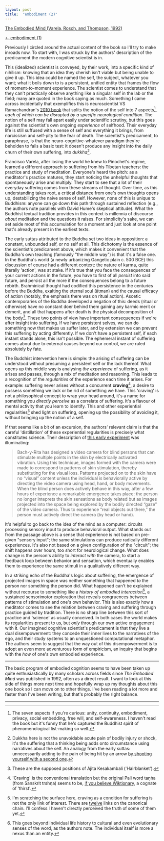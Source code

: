 ```yaml
---
layout: post
title:  "embodiment (2)"
---
```


[The Embodied Mind (Varela, Rosch, and Thompson, 1992)](https://www.goodreads.com/book/show/243436.The_Embodied_Mind)

[← embodiment (1)](https://voidfraction.github.io/2024/02/25/embodiment-i.html)

Previously I circled around the actual content of the book so I'll try to make inroads now. To start with, I was struck by the authors' description of the predicament the modern cognitive scientist is in.

This (idealized) scientist is conveyed, by their work, into a specific kind of nihilism: knowing that an idea they cherish isn't viable but being unable to give it up. This idea could be named the self, the subject, whatever you want; what it boils down to is a persistent, unified entity that frames the flow of moment-to-moment experience. The scientist comes to understand that they can't practically observe anything like a singular self in the lab or the field; many are quoted in the book saying as much. Something I came across incidentally that exemplifies this is neuroscientist VS Ramachandran's [2010 book](https://www.goodreads.com/book/show/8574712-the-tell-tale-brain) that splits the notion of the self into 7 aspects[^1], *each of which can be disrupted by a specific neurological condition*. The notion of a self may fall apart easily under scientific scrutiny, but this goes against the scientist's own ongoing *experience* of selfhood. Their everyday life is still suffused with a sense of self and everything it brings, from narcissism and self-pity to the fear of death. The scientist's predicament, to paraphrase, is that the neuro-cognitive-whatever paradigm they're beholden to fails a basic test: it doesn't produce any insight into the daily churn of their own suffering, into *dukkha*[^2].

Francisco Varela, after losing the world he knew to Pinochet's regime, learned a different approach to suffering from his Tibetan teachers: the practice and study of meditation. Everyone's heard the pitch: as a meditator's practice matures, they start noticing the unhelpful thoughts that spontaneously arise and multiply. They start to see that a lot of their everyday suffering comes from these streams of thought. Over time, as this understanding takes root, a critical distance from one's own thoughts opens up, destabilizing the naive sense of self. However, none of this is unique to Buddhism: anyone can go down this path through sustained reflection (e.g., the authors note parallels with David Hume's skeptical attitude). What the Buddhist textual tradition provides in this context is millennia of discourse *about* meditation and the questions it raises. For simplicity's sake, we can set aside most of this accumulation for a moment and just look at one point that's already present in the earliest texts.

The early suttas attributed to the Buddha set two ideas in opposition: a constant, unbounded self, or no self at all. This dichotomy is the essence of the scientist's predicament above, which makes it convenient that the Buddha's own teaching (famously "the middle way") is that it's a false one. In the Buddha's world (a newly urbanizing Gangetic plain c. 500 BCE) this discussion of course had a different context: the nature of karma, quite literally 'action', was at stake. If it's true that you face the consequences of your current actions in the future, you have to first of all *persist* into said future, and persist all the more if the consequences belong to a future rebirth. Brahminical thought had codified this persistence in the centuries before the Buddha, exalting the eternal soul (ātman) and the causal efficacy of action (notably, the emphasis there was on ritual action). Ascetic contemporaries of the Buddha developed a negation of this: deeds (ritual or otherwise) have no constant doer behind them gaining any karmic merit or demerit, and all that happens after death is the physical decomposition of the body[^3]. These two points of view have important consequences if we're after insight into suffering. If we have persistent selves, we can do something now that makes us suffer later, and by extension we can prevent this suffering by acting differently. If we don't have a persistent self, if each instant stands alone, this isn't possible. The ephemeral instant of suffering comes about due to external causes beyond our control, we are ruled absolutely by fate.

The Buddhist intervention here is simple: the arising of suffering can be understood without presuming a persistent self or the lack thereof. What opens up this middle way is analysing *the experience* of suffering, as it arises and passes, through a mix of meditation and reasoning. This leads to a recognition of the *regularities* of the experience each time it arises. For example: suffering never arises without a concurrent **craving**[^4], a desire to possess something we lack or be rid of something we have. This 'craving' is not a philosophical concept to wrap your head around, it's a name for something you *directly perceive* as a correlate of suffering. It's a flavour of mental activity that you learn to identify. This and other experiential regularities[^5] shed light on suffering, opening up the possibility of avoiding it, without bringing up the notion of a self.

If that seems like a bit of an excursion, the authors' relevant claim is that the careful 'distillation' of these experiential regularities is precisely what constitutes science. Their description of [this early experiment](https://www.nature.com/articles/221963a0) was illuminating:

> Bach-y-Rita has designed a video camera for blind persons that can stimulate multiple points in the skin by electrically activated vibration. Using this technique, images formed with the camera were made to correspond to patterns of skin stimulation, thereby substituting for the visual loss. Patterns projected on to the skin have no “visual” content unless the individual is behaviorally active by directing the video camera using head, hand, or body movements. When the blind person does actively behave in this way, after a few hours of experience a remarkable emergence takes place: the person no longer inteprets the skin sensations as body related but as images projected into the space being explored by the bodily directed “gaze” of the video camera. Thus to experience “real objects out there,” the person must actively direct the camera (by head or hand).

It's helpful to go back to the idea of the mind as a computer: circuits processing sensory input to produce behavioral output. What stands out from the passage above is a sense that experience is not based on pre-given "sensory input"; the same stimulations can produce radically different experiences. It's also not based on a given configuration of the "circuit"; the shift happens over hours, too short for neurological change. What does change is the person's ability to *interact with* the camera, to start a feedback loop between behavior and sensation, which eventually enables them to experience the same stimuli in a qualitatively different way.

In a striking echo of the Buddha's logic about suffering, the emergence of projected images in space was neither something that happened *to* the person nor something the person did. What happened can't be explained without recourse to something like a *history of embodied interaction*[^6], a sustained sensorimotor exploration that reveals congruences between patterns of stimulation and one's own behavior. This is also exactly how a meditator comes to see the relation between craving and suffering through practice guided by tradition. There is no sharp line between this sort of practice and 'science' as usually conceived. In both cases the world makes its regularities present to us, but *only* through our own active engagement with it. Our imagined cognitive scientist's predicament is that they live a dual disempowerment: they concede their inner lives to the narratives of the ego, and their study systems to an unquestioned computational metaphor. The authors seem to suggest that the way out of this disempowerment is to adopt an even more adventurous form of empiricism, an inquiry that begins with the *how* of one's own embodied experience.

---

The basic program of embodied cognition seems to have been taken up quite enthusiastically by many scholars across fields since *The Embodied Mind* was published in 1992, often as a direct result. I want to look at this side of things more next time and hopefully wrap up my thoughts about this one book so I can move on to other things. I've been reading a lot more and faster than I've been writing, but that's probably the right balance.

---

[^1]: The seven aspects if you're curious: unity, continuity, embodiment, privacy, social embedding, free will, and self-awareness. I haven't read the book but it's funny that he's captured the Buddhist spirit of phenomenological list-making so well.

[^2]: Dukkha here is not the unavoidable acute pain of bodily injury or shock, it's the suffering that a thinking being adds onto circumstance using narratives about the self. An analogy from the early suttas: unnecessarily adding to the pain of being hit by an arrow [by shooting yourself with a second one](https://www.buddha-vacana.org/sutta/samyutta/salayatana/sn36-006.html).

[^3]: These are the supposed positions of Ajita Kesakambali ('Hairblanket').

[^4]: 'Craving' is the conventional translation but the original Pali word taṇha (from Sanskrit trshṇa) seems to be, [if you believe Wiktionary](https://en.wiktionary.org/wiki/Reconstruction:Proto-Indo-European/ters-), a cognate of 'thirst'.

[^5]: I'm scratching the surface here, craving as a condition for suffering is not the only link of interest. There are [twelve](https://en.wikipedia.org/wiki/Prat%C4%ABtyasamutp%C4%81da#The_twelve_nidanas) links on the canonical chain. I'll confess I haven't directly perceived the truth of some of them yet.

[^6]: This goes beyond individual life history to cultural and even evolutionary senses of the word, as the authors note. The individual itself is more a nexus than an entity.
